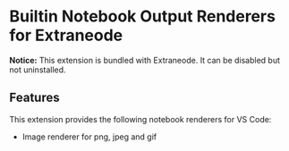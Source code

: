 # Builtin Notebook Output Renderers for Extraneode

**Notice:** This extension is bundled with Extraneode. It can be disabled but not uninstalled.

## Features

This extension provides the following notebook renderers for VS Code:

- Image renderer for png, jpeg and gif

